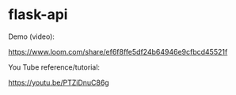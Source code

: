 # flask-api

Demo (video):

https://www.loom.com/share/ef6f8ffe5df24b64946e9cfbcd45521f


You Tube reference/tutorial:

https://youtu.be/PTZiDnuC86g

